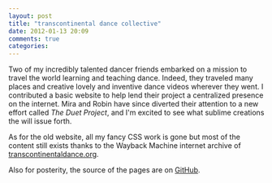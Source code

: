 ```yaml
---
layout: post
title: "transcontinental dance collective"
date: 2012-01-13 20:09
comments: true
categories: 
---
```

Two of my incredibly talented dancer friends embarked on a mission to travel the world learning and teaching dance. Indeed, they traveled many places and creative lovely and inventive dance videos wherever they went. I contributed a basic website to help lend their project a centralized presence on the internet. Mira and Robin have since diverted their attention to a new effort called *The Duet Project*, and I'm excited to see what sublime creations the will issue forth.

As for the old website, all my fancy CSS work is gone but most of the content still exists thanks to the Wayback Machine internet archive of [transcontinentaldance.org](http://web.archive.org/web/20080702030005/http://www.transcontinentaldance.org/).

Also for posterity, the source of the pages are on [GitHub](https://github.com/lukeorland/transcontinentaldance.org).
